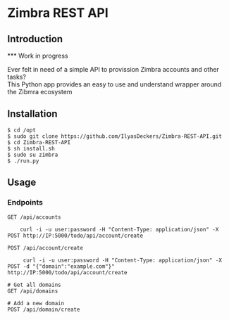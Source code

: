 # Zimbra REST API
## Introduction

*** Work in progress

Ever felt in need of a simple API to provission Zimbra accounts and other tasks?  
This Python app provides an easy to use and understand wrapper around the Zibmra ecosystem

## Installation

```shell
$ cd /opt
$ sudo git clone https://github.com/IlyasDeckers/Zimbra-REST-API.git
$ cd Zimbra-REST-API
$ sh install.sh
$ sudo su zimbra
$ ./run.py
```

## Usage

### Endpoints

```
GET /api/accounts

    curl -i -u user:password -H "Content-Type: application/json" -X POST http://IP:5000/todo/api/account/create

POST /api/account/create

     curl -i -u user:password -H "Content-Type: application/json" -X POST -d "{"domain":"example.com"}" http://IP:5000/todo/api/account/create

# Get all domains
GET /api/domains

# Add a new domain
POST /api/domain/create
```
